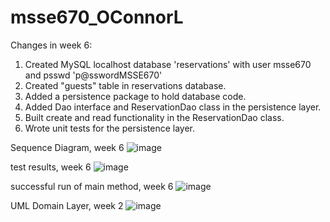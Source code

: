 # msse670_OConnorL

Changes in week 6:
1. Created MySQL localhost database 'reservations' with user msse670 and psswd 'p@sswordMSSE670'
2. Created "guests" table in reservations database.
3. Added a persistence package to hold database code.
4. Added Dao interface and ReservationDao class in the persistence layer.
5. Built create and read functionality in the ReservationDao class.
6. Wrote unit tests for the persistence layer.

Sequence Diagram, week 6
![image](https://github.com/loconnor002/msse670_OConnorL/assets/148510444/39e10ad2-29b3-481e-aa62-a9c6c46fe178)

test results, week 6
![image](https://github.com/loconnor002/msse670_OConnorL/assets/148510444/b299530c-66ae-4a1e-a7b4-c27898fb7972)

successful run of main method, week 6
![image](https://github.com/loconnor002/msse670_OConnorL/assets/148510444/b66e3ea6-b0dd-4f19-b61d-ff827d19462c)


UML Domain Layer, week 2
![image](https://github.com/loconnor002/msse670_OConnorL/assets/148510444/0a6d6bcf-3bb5-4efd-8fc2-b5dbf45247e2)
